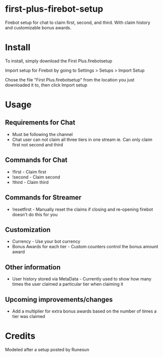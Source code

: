# first-plus-firebot-setup

Firebot setup for chat to claim first, second, and third. With claim history and customizable bonus awards.

# Install
To install, simply download the First Plus.firebotsetup

Import setup for Firebot by going to Settings > Setups > Import Setup

Chose the file "First Plus.firebotsetup" from the location you just downloaded it to, then click Import setup

# Usage
## Requirements for Chat
+ Must be following the channel
+ Chat user can not claim all three tiers in one stream ie. Can only claim first not second and third

## Commands for Chat
+ !first - Claim first
+ !second - Claim second
+ !third - Claim third

## Commands for Streamer
+ !resetfirst - Manually reset the claims if closing and re-opening firebot doesn't do this for you

## Customization
+ Currency - Use your bot currency
+ Bonus Awards for each tier - Custom counters control the bonus amount award

## Other information
+ User history stored via MetaData - Currently used to show how many times the user claimed a particular tier when claiming it

## Upcoming improvements/changes
+ Add a multiplier for extra bonus awards based on the number of times a tier was claimed

# Credits
Modeled after a setup posted by Runesun


